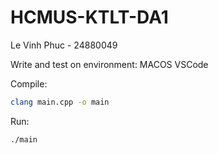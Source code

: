 # HCMUS-KTLT-DA1
Le Vinh Phuc - 24880049

Write and test on environment:
MACOS
VSCode

Compile:
```bash
clang main.cpp -o main
```

Run:
```bash
./main
```

